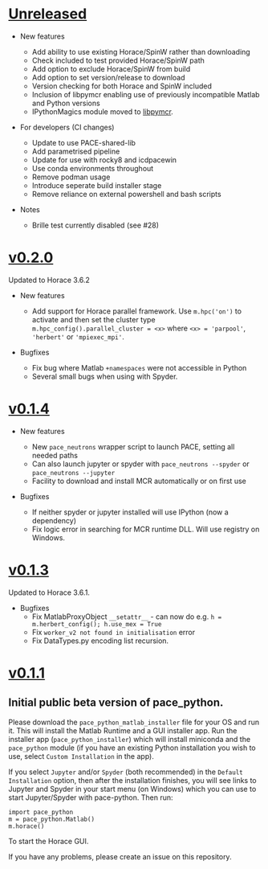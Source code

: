 # [Unreleased](https://github.com/pace-neutrons/pace-python/compare/v0.2.0...HEAD)

* New features
  - Add ability to use existing Horace/SpinW rather than downloading
  - Check included to test provided Horace/SpinW path
  - Add option to exclude Horace/SpinW from build
  - Add option to set version/release to download
  - Version checking for both Horace and SpinW included
  - Inclusion of libpymcr enabling use of previously incompatible Matlab and Python versions
  - IPythonMagics module moved to [libpymcr](https://pypi.org/project/libpymcr/).

* For developers (CI changes)
  - Update to use PACE-shared-lib
  - Add parametrised pipeline
  - Update for use with rocky8 and icdpacewin
  - Use conda environments throughout
  - Remove podman usage
  - Introduce seperate build installer stage
  - Remove reliance on external powershell and bash scripts

* Notes
  - Brille test currently disabled (see #28)

# [v0.2.0](https://github.com/pace-neutrons/pace-python/compare/v0.1.4...v0.2.0)

Updated to Horace 3.6.2

* New features
  - Add support for Horace parallel framework. Use `m.hpc('on')` to activate and then set the cluster type `m.hpc_config().parallel_cluster = <x>` where `<x> = 'parpool'`, `'herbert'` or `'mpiexec_mpi'`.

* Bugfixes
  - Fix bug where Matlab `+namespaces` were not accessible in Python
  - Several small bugs when using with Spyder.

# [v0.1.4](https://github.com/pace-neutrons/pace-python/compare/v0.1.3...v0.1.4)

* New features
  - New `pace_neutrons` wrapper script to launch PACE, setting all needed paths
  - Can also launch jupyter or spyder with `pace_neutrons --spyder` or `pace_neutrons --jupyter`
  - Facility to download and install MCR automatically or on first use

* Bugfixes
  - If neither spyder or jupyter installed will use IPython (now a dependency)
  - Fix logic error in searching for MCR runtime DLL. Will use registry on Windows.

# [v0.1.3](https://github.com/pace-neutrons/pace-python/compare/v0.1.1...v0.1.3)

Updated to Horace 3.6.1.

* Bugfixes
  - Fix MatlabProxyObject `__setattr__` - can now do e.g. `h = m.herbert_config(); h.use_mex = True`
  - Fix `worker_v2 not found in initialisation` error
  - Fix DataTypes.py encoding list recursion.

# [v0.1.1](https://github.com/pace-neutrons/pace-python/compare/v0.1.0...v0.1.1)

## Initial public beta version of pace_python.

Please download the `pace_python_matlab_installer` file for your OS and run it. This will install the Matlab Runtime and a GUI installer app. Run the installer app (`pace_python_installer`) which will install miniconda and the `pace_python` module (if you have an existing Python installation you wish to use, select `Custom Installation` in the app).

If you select `Jupyter` and/or `Spyder` (both recommended) in the `Default Installation` option, then after the installation finishes, you will see links to Jupyter and Spyder in your start menu (on Windows) which you can use to start Jupyter/Spyder with pace-python. Then run:

```
import pace_python
m = pace_python.Matlab()
m.horace()
```

To start the Horace GUI.

If you have any problems, please create an issue on this repository.
